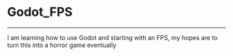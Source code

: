 # Godot_FPS

---
I am learning how to use Godot and starting with an FPS, my hopes are to turn this into a horror game eventually
